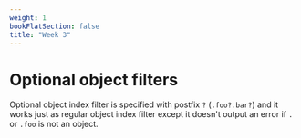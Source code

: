 ```yaml
---
weight: 1
bookFlatSection: false
title: "Week 3"
---
```


# Optional object filters
Optional object index filter is specified with postfix `?` (`.foo?.bar?`) and it works just as regular object index filter except it doesn't output an error if `.` or `.foo` is not an object.

